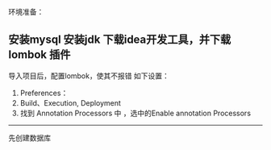

环境准备：

安装mysql
安装jdk
下载idea开发工具，并下载lombok 插件
------------------------------------
导入项目后，配置lombok，使其不报错
如下设置：
1. Preferences：
2. Build、Execution, Deployment
3. 找到 Annotation Processors 中 ，选中的Enable annotation Processors
------------------------------------
先创建数据库

